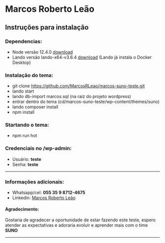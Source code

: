 # Marcos Roberto Leão

## Instruções para instalação

### Dependencias:

- Node versão 12.4.0 [download](https://nodejs.org/download/release/v12.4.0/node-v12.4.0-x64.msi "download")
- Lando versão lando-x64-v3.6.4 [download](https://github.com/lando/lando/releases/download/v3.6.4/lando-x64-v3.6.4.exe "download") (Lando já instala o Docker Desktop)

### Instalação do tema:

- git clone https://github.com/MarcosRLeao/marcos-suno-teste.git
- lando start
- lando db-import marcos.sql (na raiz do projeto wordpress)
- entrar dentro do tema (cd/marcos-suno-teste/wp-content/themes/suno)
- lando composer install
- npm install

### Startando o tema:

- npm run hot

### Credenciais no /wp-admin:

- Usuário: **teste**
- Senha: **teste**

---

### Informações adicionais:

- Whatsapp/cel: **055 35 9 8712-4675**
- Linkedin: [Marcos Roberto Leão](https://www.linkedin.com/in/marcosle%C3%A3odev/ "Marcos Roberto Leão")



#### Agradecimento:
Gostaria de agradecer a oportunidade de estar fazendo este teste, espero atender as expectativas e adoraria evoluir e aprender mais com o time **SUNO**


---




